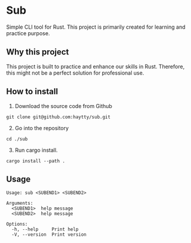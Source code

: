 # Sub

Simple CLI tool for Rust. This project is primarily created for learning and practice purpose.

## Why this project

This project is built to practice and enhance our skills in Rust. Therefore, this might not be a perfect solution for
professional use.

## How to install

1. Download the source code from Github

```
git clone git@github.com:haytty/sub.git
```

2. Go into the repository

```
cd ./sub
```

3. Run cargo install.

```
cargo install --path .
```

## Usage

```
Usage: sub <SUBEND1> <SUBEND2>

Arguments:
  <SUBEND1>  help message
  <SUBEND2>  help message

Options:
  -h, --help     Print help
  -V, --version  Print version
```
